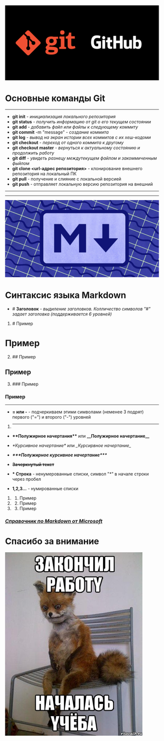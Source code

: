 ![](GitHub.jpg)
# Основные команды Git
___

* **git init** - *инициализация локального репозитория*
* **git status** - *получить информацию от git о его текущем состоянии*
* **git add** - *добавить файл или файлы к следующему коммиту*
* **git commit** -m "message" - *создание коммита*
* **git log** - *вывод на экран истории всех коммитов с их хеш-кодоми*
* **git checkout** - *переход от одного коммита к другому*
* **git checkout master** - *вернуться к актуальному состоянию и продолжить работу* 
* **git diff** - *увидеть разнецу междутекущем файлом и закоммиченным фыйлом*
* **git clone <url-адрес репозитория>** - клонирование внешнего репозитория на локальный ПК
* **git pull** - получение и слияние с локальной версией
* **git push** - отправляет локальную версию репозитория на внешний
___
___
![](Mark.jpeg)
# Синтаксис языка Markdown
* \# **Заголовок** - *выдиление заголовков. Колличество символов "#" задает заголовка (поддерживается 6 уровней)*
1. \# Пример 
# Пример
2. \## Пример
## Пример
3. \### Пример
### Пример
___
* **= или -** - подчеркиваем этими символами (неменее 3 подрят) первого ("=") и второго ("-") уровней
1. ---

* **\*\*Полужирное начертания\*\*** или __\_\_Полужирное начертание\_\___

* *\*Курсивное начертание\** или _\_Курсирвное начертание\__

* ***\*\*\*Полужирное курсивное начертание\*\*\****
* **~~Зачеркнутый текст~~**
* **\* Строка** - ненумерованные списки, символ "*" в начале строки через пробел
* **1,2,3...** - нумированные списки
1. 1.  Пример
2. 2. Пример
3. 3. Пример   
### ***[Cправочник по Markdown от Microsoft](https://docs.microsoft.com/ru-ru/contribute/markdown-reference)***


# **Спасибо за внимание**
![](spasibo.jpeg)